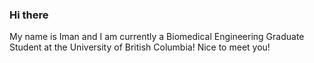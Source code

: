 ### Hi there 

My name is Iman and I am currently a Biomedical Engineering Graduate Student at the University of British Columbia! Nice to meet you! 
